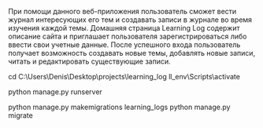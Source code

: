При помощи данного веб-приложения пользователь сможет вести журнал интересующих его тем и создавать записи в журнале во время изучения каждой темы. Домашняя страница Learning Log содержит описание сайта и приглашает пользователя зарегистрироваться либо ввести свои учетные данные. После успешного входа пользователь получает возможность создавать новые темы, добавлять новые записи, читать и редактировать существующие записи.

cd C:\Users\Denis\Desktop\projects\learning_log
ll_env\Scripts\activate

python manage.py runserver

python manage.py makemigrations learning_logs
python manage.py migrate
